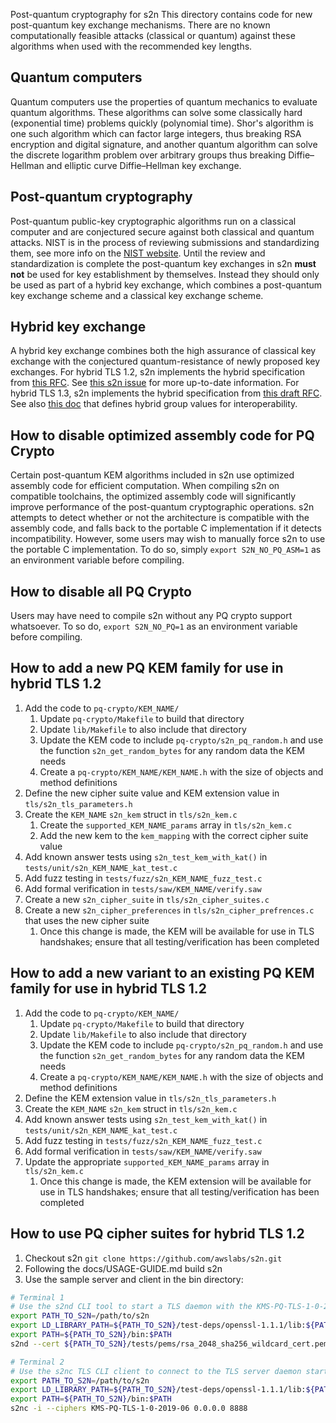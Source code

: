  Post-quantum cryptography for s2n
This directory contains code for new post-quantum key exchange mechanisms. There are no known computationally feasible
attacks (classical or quantum) against these algorithms when used with the recommended key lengths.

## Quantum computers
Quantum computers use the properties of quantum mechanics to evaluate quantum algorithms. These algorithms can solve some
classically hard (exponential time) problems quickly (polynomial time). Shor's algorithm is one such algorithm which can
factor large integers, thus breaking RSA encryption and digital signature, and another quantum algorithm can solve the
discrete logarithm problem over arbitrary groups thus breaking Diffie–Hellman and elliptic curve Diffie–Hellman key
exchange.

## Post-quantum cryptography
Post-quantum public-key cryptographic algorithms run on a classical computer and are conjectured secure against both
classical and quantum attacks. NIST is in the process of reviewing submissions and standardizing them,
see more info on the [NIST website](https://csrc.nist.gov/Projects/Post-Quantum-Cryptography/Post-Quantum-Cryptography-Standardization).
Until the review and standardization is complete the post-quantum key exchanges in s2n **must not** be used for key
establishment by themselves. Instead they should only be used as part of a hybrid key exchange, which combines a
post-quantum key exchange scheme and a classical key exchange scheme.

## Hybrid key exchange
A hybrid key exchange combines both the high assurance of classical key exchange with the conjectured quantum-resistance
of newly proposed key exchanges. For hybrid TLS 1.2, s2n implements the hybrid specification from [this RFC](https://tools.ietf.org/html/draft-campagna-tls-bike-sike-hybrid-01).
See [this s2n issue](https://github.com/awslabs/s2n/issues/904) for more up-to-date information. For hybrid TLS 1.3, s2n
implements the hybrid specification from [this draft RFC](https://tools.ietf.org/html/draft-stebila-tls-hybrid-design).
See also [this doc](https://docs.google.com/spreadsheets/d/12YarzaNv3XQNLnvDsWLlRKwtZFhRrDdWf36YlzwrPeg/edit#gid=0) that
defines hybrid group values for interoperability.

## How to disable optimized assembly code for PQ Crypto
Certain post-quantum KEM algorithms included in s2n use optimized assembly code for efficient computation. When compiling s2n on compatible toolchains,
the optimized assembly code will significantly improve performance of the post-quantum cryptographic operations. s2n attempts to detect whether or not
the architecture is compatible with the assembly code, and falls back to the portable C implementation if it detects incompatibility. However, some users
may wish to manually force s2n to use the portable C implementation. To do so, simply `export S2N_NO_PQ_ASM=1` as an environment variable before compiling.

## How to disable all PQ Crypto
Users may have need to compile s2n without any PQ crypto support whatsoever. To so do, `export S2N_NO_PQ=1` as an environment
variable before compiling.

## How to add a new PQ KEM family for use in hybrid TLS 1.2
1. Add the code to `pq-crypto/KEM_NAME/`
    1. Update `pq-crypto/Makefile` to build that directory
    1. Update `lib/Makefile` to also include that directory
    1. Update the KEM code to include `pq-crypto/s2n_pq_random.h` and use the function `s2n_get_random_bytes` for any random data the KEM needs
    1. Create a `pq-crypto/KEM_NAME/KEM_NAME.h` with the size of objects and method definitions
1. Define the new cipher suite value and KEM extension value in `tls/s2n_tls_parameters.h`
1. Create the `KEM_NAME` `s2n_kem` struct in `tls/s2n_kem.c`
    1. Create the `supported_KEM_NAME_params` array in `tls/s2n_kem.c`
    1. Add the new kem to the `kem_mapping` with the correct cipher suite value
1. Add known answer tests using `s2n_test_kem_with_kat()` in `tests/unit/s2n_KEM_NAME_kat_test.c`
1. Add fuzz testing in `tests/fuzz/s2n_KEM_NAME_fuzz_test.c`
1. Add formal verification in `tests/saw/KEM_NAME/verify.saw`
1. Create a new `s2n_cipher_suite` in `tls/s2n_cipher_suites.c`
1. Create a new `s2n_cipher_preferences` in `tls/s2n_cipher_prefrences.c` that uses the new cipher suite
    1. Once this change is made, the KEM will be available for use in TLS handshakes; ensure that all testing/verification has been completed
    
## How to add a new variant to an existing PQ KEM family for use in hybrid TLS 1.2
1. Add the code to `pq-crypto/KEM_NAME/`
    1. Update `pq-crypto/Makefile` to build that directory
    1. Update `lib/Makefile` to also include that directory
    1. Update the KEM code to include `pq-crypto/s2n_pq_random.h` and use the function `s2n_get_random_bytes` for any random data the KEM needs
    1. Create a `pq-crypto/KEM_NAME/KEM_NAME.h` with the size of objects and method definitions
1. Define the KEM extension value in `tls/s2n_tls_parameters.h`
1. Create the `KEM_NAME` `s2n_kem` struct in `tls/s2n_kem.c`
1. Add known answer tests using `s2n_test_kem_with_kat()` in `tests/unit/s2n_KEM_NAME_kat_test.c`
1. Add fuzz testing in `tests/fuzz/s2n_KEM_NAME_fuzz_test.c`
1. Add formal verification in `tests/saw/KEM_NAME/verify.saw`
1. Update the appropriate `supported_KEM_NAME_params` array in `tls/s2n_kem.c`
    1. Once this change is made, the KEM extension will be available for use in TLS handshakes; ensure that all testing/verification has been completed 

## How to use PQ cipher suites for hybrid TLS 1.2
1. Checkout s2n `git clone https://github.com/awslabs/s2n.git`
1. Following the docs/USAGE-GUIDE.md build s2n
1. Use the sample server and client in the bin directory:
```bash
# Terminal 1
# Use the s2nd CLI tool to start a TLS daemon with the KMS-PQ-TLS-1-0-2019-06 cipher preferences listening on port 8888
export PATH_TO_S2N=/path/to/s2n
export LD_LIBRARY_PATH=${PATH_TO_S2N}/test-deps/openssl-1.1.1/lib:${PATH_TO_S2N}/test-deps/openssl-1.1.1/lib:${PATH_TO_S2N}/lib:${PATH_TO_S2N}/bin
export PATH=${PATH_TO_S2N}/bin:$PATH
s2nd --cert ${PATH_TO_S2N}/tests/pems/rsa_2048_sha256_wildcard_cert.pem --key ${PATH_TO_S2N}/tests/pems/rsa_2048_sha256_wildcard_key.pem --negotiate --ciphers KMS-PQ-TLS-1-0-2019-06 0.0.0.0 8888

# Terminal 2
# Use the s2nc TLS CLI client to connect to the TLS server daemon started in Terminal 1 on port 8888
export PATH_TO_S2N=/path/to/s2n
export LD_LIBRARY_PATH=${PATH_TO_S2N}/test-deps/openssl-1.1.1/lib:${PATH_TO_S2N}/test-deps/openssl-1.1.1/lib:${PATH_TO_S2N}/lib:${PATH_TO_S2N}/bin
export PATH=${PATH_TO_S2N}/bin:$PATH
s2nc -i --ciphers KMS-PQ-TLS-1-0-2019-06 0.0.0.0 8888
```
